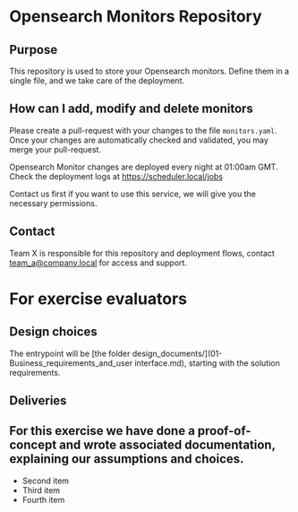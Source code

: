 # Opensearch Monitors Repository
## Purpose
This repository is used to store your Opensearch monitors.
Define them in a single file, and we take care of the deployment.

## How can I add, modify and delete monitors
Please create a pull-request with your changes to the file `monitors.yaml`.
Once your changes are automatically checked and validated, you may merge your pull-request.

Opensearch Monitor changes are deployed every night at 01:00am GMT.
Check the deployment logs at https://scheduler.local/jobs

Contact us first if you want to use this service, we will give you the necessary permissions.

## Contact
Team X is responsible for this repository and deployment flows, contact team_a@company.local for access and support.

# For exercise evaluators
## Design choices
The entrypoint will be [the folder design_documents/](01-Business_requirements_and_user interface.md), starting with the solution requirements.
## Deliveries
For this exercise we have done a proof-of-concept and wrote associated documentation, explaining our assumptions and choices.
- 
- Second item
- Third item
- Fourth item